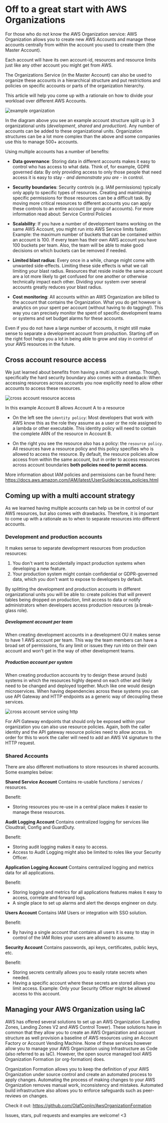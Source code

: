 # Off to a great start with AWS Organizations

For those who do not know the AWS Organization service: AWS Organization allows you to create new AWS Accounts and manage these accounts centrally from within the account you used to create them (the Master Account).

Each account will have its own account-id, resources and resource limits just like any other account you might get from AWS.

The Organizations Service (in the Master Account) can also be used to organize these accounts in a hierarchical structure and put restrictions and policies on specific accounts or parts of the organization hierarchy.

This article will help you come up with a rationale on how to divide your workload over different AWS Accounts.

![example organization](aws-organizations/organization.png "example organization")

In the diagram above you see an example account structure split up in 3 organizational units (*development*, *shared* and *production*). Any number of accounts can be added to these organizational units. Organization structures can be a lot more complex than the above and some companies use this to manage 500+ accounts.

Using multiple accounts has a number of benefits:

-	**Data governance**: Storing data in different accounts makes it easy to control who has access to what data. Think of, for example, GDPR governed data: By only providing access to only those people that need access it is easy to stay *- and demonstrate you are -* in control.

-	**Security boundaries**: Security controls (e.g. IAM permissions) typically only apply to specific types of resources. Creating and maintaining specific permissions for those resources can be a difficult task. By moving more critical resources to different accounts you can apply these controls to an entire account (or group of accounts). For more information read about: Service Control Policies

-	**Scalability**: If you have a number of development teams working on the same AWS Account, you might run into AWS Service limits faster. Example: the maximum number of buckets that can be contained within an account is 100. If every team has their own AWS account you have 100 buckets per team. Also, the team will be able to make good decisions on which buckets can be removed if needed.

-	**Limited blast radius**: Every once in a while, change might come with unwanted side-effects. Limiting these side effects is what we call limiting your blast radius. Resources that reside inside the same account are a lot more likely to get confused for one another or otherwise technically impact each other. Dividing your system over several accounts greatly reduces your blast radius.

-	**Cost monitoring**: All accounts within an AWS Organization are billed to the account that contains the Organization. What you do get however is analytics on your spent per account (without having to do tagging!). This way you can precisely monitor the spent of specific development teams or systems and set budget alarms for these accounts.

Even if you do not have a large number of accounts, it might still make sense to separate a development account from production. Starting off on the right foot helps you a lot in being able to grow and stay in control of your AWS resources in the future.


## Cross account resource access

We just learned about benefits from having a multi account setup. Though, specifically the hard security boundary also comes with a drawback: When accessing resources across accounts you now explicitly need to allow other accounts to access these resources.

![cross account resource access](aws-organizations/cross-account-resource.png "cross account resource access")

In this example Account B allows Account A to a resource


- On the left see the `identity policy`: Most developers that work with AWS know this as the role they assume as a user or the role assigned to a lambda or other executable. This identity policy will need to contain the complete ARN of the resource in Account B.

- On the right you see the resource also has a policy: the `resource policy`. All resources have a resource policy and this policy specifies who is allowed to access the resource. By default, the resource policies allow access from within the same account, but in order to access resources across account boundaries **both policies need to permit access**.

More information about IAM policies and permissions can be found here: https://docs.aws.amazon.com/IAM/latest/UserGuide/access_policies.html


## Coming up with a multi account strategy

As we learned having multiple accounts can help us be in control of our AWS resources, but also comes with drawbacks. Therefore, it is important to come up with a rationale as to when to separate resources into different accounts.

### Development and production accounts

It makes sense to separate development resources from production resources:
1. You don't want to accidentally impact production systems when developing a new feature.
2. Your production system might contain confidential or GDPR-governed data, which you don't want to expose to developers by default.

By splitting the development and production accounts in different organizational units you will be able to: create policies that will prevent tables being dropped on production, limit access to data or notify administrators when developers access production resources (a break-glass role).

##### Development account per team

When creating development accounts in a development OU it makes sense to have 1 AWS account per team. This way the team members can have a broad set of permissions, fix any limit or issues they run into on their own account and won’t get in the way of other development teams.

##### Production account per system

When creating production accounts try to design these around (sub) systems in which the resources highly depend on each other and likely need to be changed and deployed together. Much like one would design microservices. When having dependencies across these systems you can use API Gateway and HTTP endpoints as a generic way of decoupling these services.

![cross account service using http](aws-organizations/cross-account-service.png "cross account service using http")

For API Gateway endpoints that should only be exposed within your organization you can also use resource policies. Again, both the caller identity and the API gateway resource policies need to allow access. In order for this to work the caller will need to add an AWS V4 signature to the HTTP request.


### Shared Accounts

There are also different motivations to store resources in shared accounts. Some examples below:

**Shared Service Account**
Contains re-usable functions / services / resources.

Benefit:
- Storing resources you re-use in a central place makes it easier to manage these resources.

**Audit Logging Account**
Contains centralized logging for services like Cloudtrail, Config and GuardDuty.

Benefit:
- Storing audit logging makes it easy to access.
- Access to Audit Logging might also be limited to roles like your Security Officer.

**Application Logging Account**
Contains centralized logging and metrics data for all applications.

Benefit:
- Storing logging and metrics for all applications features makes it easy to access, correlate and forward logs.
- A single place to set up alarms and alert the devops engineer on duty.

**Users Account**
Contains IAM Users or integration with SSO solution.

Benefit:
- By having a single account that contains all users it is easy to stay in control of the IAM Roles your users are allowed to assume.

**Security Account**
Contains passwords, api keys, certificates, public keys, etc.

Benefit:
- Storing secrets centrally allows you to easily rotate secrets when needed.
- Having a specific account where these secrets are stored allows you limit access. Example: Only your Security Officer might be allowed access to this account.


## Managing your AWS Organization using IaC
AWS has offered several solutions to set up an AWS Organization (Landing Zones, Landing Zones V2 and AWS Control Tower). These solutions have in common that they allow you to create an AWS Organization and account structure as well provision a baseline of AWS resources using an Account Factory or Account Vending Machine. None of these services however allow you to manage your AWS Organization using Infrastructure as Code (also referred to as IaC). However, the open source managed tool AWS Organization Formation (or org-formation) does.

Organization Formation allows you to keep the definition of your AWS Organization under source control and create an automated process to apply changes. Automating the process of making changes to your AWS Organization removes manual work, inconsistency and mistakes. Automated build infrastructure also allows you to enforce safeguards such as peer-reviews on changes.

Check it out: https://github.com/OlafConijn/AwsOrganizationFormation

Issues, stars, pull requests and examples are welcome! <3

